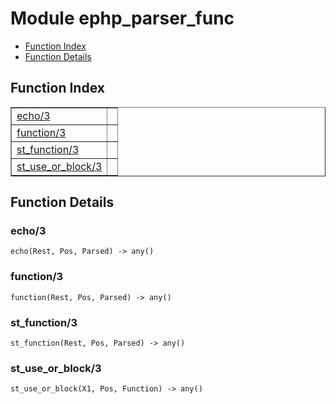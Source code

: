 

# Module ephp_parser_func #
* [Function Index](#index)
* [Function Details](#functions)

<a name="index"></a>

## Function Index ##


<table width="100%" border="1" cellspacing="0" cellpadding="2" summary="function index"><tr><td valign="top"><a href="#echo-3">echo/3</a></td><td></td></tr><tr><td valign="top"><a href="#function-3">function/3</a></td><td></td></tr><tr><td valign="top"><a href="#st_function-3">st_function/3</a></td><td></td></tr><tr><td valign="top"><a href="#st_use_or_block-3">st_use_or_block/3</a></td><td></td></tr></table>


<a name="functions"></a>

## Function Details ##

<a name="echo-3"></a>

### echo/3 ###

`echo(Rest, Pos, Parsed) -> any()`

<a name="function-3"></a>

### function/3 ###

`function(Rest, Pos, Parsed) -> any()`

<a name="st_function-3"></a>

### st_function/3 ###

`st_function(Rest, Pos, Parsed) -> any()`

<a name="st_use_or_block-3"></a>

### st_use_or_block/3 ###

`st_use_or_block(X1, Pos, Function) -> any()`

